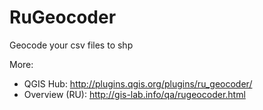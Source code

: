 RuGeocoder
==========

Geocode your csv files to shp

More:
* QGIS Hub: http://plugins.qgis.org/plugins/ru_geocoder/
* Overview (RU): http://gis-lab.info/qa/rugeocoder.html
